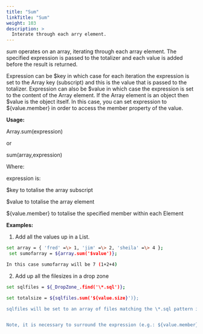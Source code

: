 ```yaml
---
title: "Sum"
linkTitle: "Sum"
weight: 103
description: >
  Interate through each arry element.
---
```


_sum_ operates on an array, iterating through each array element. The specified expression is passed to the totalizer and each value is added before the result is returned.

Expression can be $key in which case for each iteration the expression is set to the Array key (subscript) and this is the value that is passed to the totalizer. Expression can also be $value in which case the expression is set to the content of the Array element. If the Array element is an object then $value is the object itself. In this case, you can set expression to ${value.member} in order to access the member property of the value.

**Usage:**

Array.sum(expression)

or

sum(array,expression)

Where:

expression is:

$key to totalise the array subscript

$value to totalise the array element

${value.member} to totalise the specified member within each Element

**Examples:**

1. Add all the values up in a List.

```bash
set array = { 'fred' =\> 1, 'jim' =\> 2, 'sheila' =\> 4 };
 set sumofarray = ${array.sum('$value')};

In this case sumofarray will be 7 (1+2+4)
```

2. Add up all the filesizes in a drop zone

```bash
set sqlfiles = ${_DropZone_.find('\*.sql')};

set totalsize = ${sqlfiles.sum('${value.size}')};

sqlfiles will be set to an array of files matching the \*.sql pattern in the _DropZone_. sum then operates on each element within the array, passing the size of each file to the totalizer.


Note, it is necessary to surround the expression (e.g.: ${value.member}) with single quotes to prevent it from being expanded by the parser. If the expression is evaluated and expanded before being passed to sum an error will occur.
```

